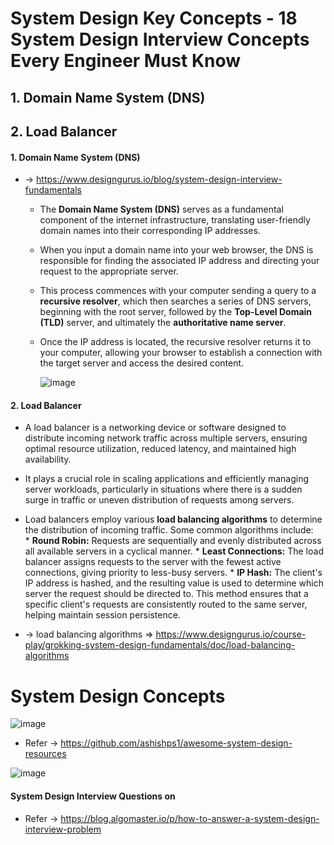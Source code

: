 # System Design Key Concepts - 18 System Design Interview Concepts Every Engineer Must Know

## 1. Domain Name System (DNS)
## 2. Load Balancer





#### 1. Domain Name System (DNS)
* -> https://www.designgurus.io/blog/system-design-interview-fundamentals
    * The **Domain Name System (DNS)** serves as a fundamental component of the internet infrastructure, translating user-friendly domain names into their corresponding IP addresses.
    * When you input a domain name into your web browser, the DNS is responsible for finding the associated IP address and directing your request to the appropriate server.
    * This process commences with your computer sending a query to a **recursive resolver**, which then searches a series of DNS servers, beginning with the root server, followed by the **Top-Level Domain (TLD)** server, and ultimately the **authoritative name server**.
    * Once the IP address is located, the recursive resolver returns it to your computer, allowing your browser to establish a connection with the target server and access the desired content.
 
      ![image](https://github.com/user-attachments/assets/261ebb04-00cb-4972-8e4b-3f89720bb1c4)

#### 2. Load Balancer 
 * A load balancer is a networking device or software designed to distribute incoming network traffic across multiple servers, ensuring optimal resource utilization, reduced latency, and maintained high availability.
 * It plays a crucial role in scaling applications and efficiently managing server workloads, particularly in situations where there is a sudden surge in traffic or uneven distribution of requests among servers.

 * Load balancers employ various **load balancing algorithms** to determine the distribution of incoming traffic. Some common algorithms include:     
         * **Round Robin:** Requests are sequentially and evenly distributed across all available servers in a cyclical manner.
         * **Least Connections:** The load balancer assigns requests to the server with the fewest active connections, giving priority to less-busy servers.
         * **IP Hash:** The client's IP address is hashed, and the resulting value is used to determine which server the request should be directed to. This method ensures that a specific client's requests are consistently routed to the same server, helping maintain session persistence.

 * -> load balancing algorithms => https://www.designgurus.io/course-play/grokking-system-design-fundamentals/doc/load-balancing-algorithms


# System Design Concepts


![image](https://github.com/user-attachments/assets/869bcf25-6ca6-4d96-9241-488d6d0c9e5d)


* Refer -> https://github.com/ashishps1/awesome-system-design-resources

![image](https://github.com/user-attachments/assets/8eb36198-e4a6-460e-9761-c7c9d62e889e)

#### System Design Interview Questions on

* Refer -> https://blog.algomaster.io/p/how-to-answer-a-system-design-interview-problem





